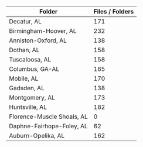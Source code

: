 | Folder                     |   Files / Folders |
|----------------------------|-------------------|
| Decatur, AL                |               171 |
| Birmingham-Hoover, AL      |               232 |
| Anniston-Oxford, AL        |               138 |
| Dothan, AL                 |               158 |
| Tuscaloosa, AL             |               158 |
| Columbus, GA-AL            |               165 |
| Mobile, AL                 |               170 |
| Gadsden, AL                |               138 |
| Montgomery, AL             |               173 |
| Huntsville, AL             |               182 |
| Florence-Muscle Shoals, AL |                 0 |
| Daphne-Fairhope-Foley, AL  |                62 |
| Auburn-Opelika, AL         |               162 |